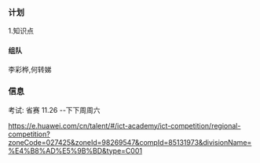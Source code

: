 ### 计划
1.知识点
#### 组队
李彩桦,何转娣
### 信息
考试: 省赛 11.26 --下下周周六


https://e.huawei.com/cn/talent/#/ict-academy/ict-competition/regional-competition?zoneCode=027425&zoneId=98269547&compId=85131973&divisionName=%E4%B8%AD%E5%9B%BD&type=C001








